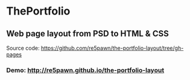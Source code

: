 # ThePortfolio
## Web page layout from PSD to HTML &amp; CSS
Source code: https://github.com/re5pawn/the-portfolio-layout/tree/gh-pages

### Demo: http://re5pawn.github.io/the-portfolio-layout
